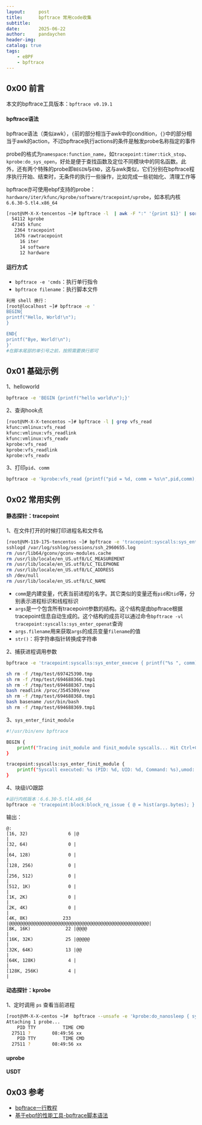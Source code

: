 ```yaml
---
layout:     post
title:      bpftrace 常用code收集
subtitle:   
date:       2025-06-22
author:     pandaychen
header-img:
catalog: true
tags:
    - eBPF
    - bpftrace
---
```


##  0x00    前言
本文的bpftrace工具版本：`bpftrace v0.19.1`

####    bpftrace语法
bpftrace语法（类似awk），`{`前的部分相当于awk中的condition，`{}`中的部分相当于awk的action，不过bpftrace执行actions的条件是触发probe名称指定的事件

probe的格式为`namespace:function_name`，如`tracepoint:timer:tick_stop`、`kprobe:do_sys_open`，好处是便于查找函数及定位不同模块中的同名函数。此外，还有两个特殊的probe即`BEGIN`与`END`，这与awk类似，它们分别在bpftrace程序执行开始、结束时，无条件的执行一些操作，比如完成一些初始化、清理工作等

bpftrace亦可使用ebpf支持的probe：`hardware/iter/kfunc/kprobe/software/tracepoint/uprobe`，如本机内核`6.6.30-5.tl4.x86_64`

```BASH
[root@VM-X-X-tencentos ~]# bpftrace -l  | awk -F ":" '{print $1}' | sort | uniq -c | sort  -nr -k 1
  54112 kprobe
  47345 kfunc
   2364 tracepoint
   1676 rawtracepoint
     16 iter
     14 software
     12 hardware
```

####    运行方式
-   `bpftrace -e 'cmds`：执行单行指令
-   `bpftrace filename`：执行脚本文件

```BASH
利用 shell 换行：
[root@localhost ~]# bpftrace -e '
BEGIN{
printf("Hello, World!\n");
}

END{
printf("Bye, World!\n");
}'
#在脚本尾部的单引号之前，按照需要换行即可
```

##  0x01    基础示例

1、helloworld

```BASH
bpftrace -e 'BEGIN {printf("hello world\n");}'
```

2、查询hook点

```BASH
[root@VM-X-X-tencentos ~]# bpftrace -l | grep vfs_read
kfunc:vmlinux:vfs_read
kfunc:vmlinux:vfs_readlink
kfunc:vmlinux:vfs_readv
kprobe:vfs_read
kprobe:vfs_readlink
kprobe:vfs_readv
```

3、打印`pid`、`comm`

```BASH
bpftrace -e 'kprobe:vfs_read {printf("pid = %d, comm = %s\n",pid,comm);}'
```

##  0x02    常用实例

####    静态探针：tracepoint

1、在文件打开的时候打印进程名和文件名

```BASH
[root@VM-119-175-tencentos ~]# bpftrace -e 'tracepoint:syscalls:sys_enter_openat { printf("%s %s\n", comm, str(args.filename)); }'
sshlogd /var/log/sshlog/sessions/ssh_2960655.log
rm /usr/lib64/gconv/gconv-modules.cache
rm /usr/lib/locale/en_US.utf8/LC_MEASUREMENT
rm /usr/lib/locale/en_US.utf8/LC_TELEPHONE
rm /usr/lib/locale/en_US.utf8/LC_ADDRESS
sh /dev/null
rm /usr/lib/locale/en_US.utf8/LC_NAME   
```

-   `comm`是内建变量，代表当前进程的名字。其它类似的变量还有`pid`和`tid`等，分别表示进程标识和线程标识
-   `args`是一个包含所有tracepoint参数的结构。这个结构是由bpftrace根据tracepoint信息自动生成的。这个结构的成员可以通过命令`bpftrace -vl tracepoint:syscalls:sys_enter_openat`查询
-   `args.filename`用来获取`args`的成员变量`filename`的值
-   `str()`：将字符串指针转换成字符串

2、捕获进程调用参数

```BASH
bpftrace -e 'tracepoint:syscalls:sys_enter_execve { printf("%s ", comm); join(args->argv); }'

sh rm -f /tmp/test/697425390.tmp
sh rm -f /tmp/test/694688366.tmp1
sh rm -f /tmp/test/694688367.tmp1
bash readlink /proc/3545309/exe
sh rm -f /tmp/test/694688368.tmp1
bash basename /usr/bin/bash
sh rm -f /tmp/test/694688369.tmp1
```

3、`sys_enter_finit_module`

```BASH
#!/usr/bin/env bpftrace

BEGIN {
    printf("Tracing init_module and finit_module syscalls... Hit Ctrl+C to stop.\n");
}

tracepoint:syscalls:sys_enter_finit_module {
    printf("Syscall executed: %s (PID: %d, UID: %d, Command: %s),umod: %d\n", probe, pid, uid, comm, args->fd);
}
```

4、块级I/O跟踪

```BASH
#运行内核版本：6.6.30-5.tl4.x86_64
bpftrace -e 'tracepoint:block:block_rq_issue { @ = hist(args.bytes); }'
```

输出：
```
@: 
[16, 32)               6 |@                                                   |
[32, 64)               0 |                                                    |
[64, 128)              0 |                                                    |
[128, 256)             0 |                                                    |
[256, 512)             0 |                                                    |
[512, 1K)              0 |                                                    |
[1K, 2K)               0 |                                                    |
[2K, 4K)               0 |                                                    |
[4K, 8K)             233 |@@@@@@@@@@@@@@@@@@@@@@@@@@@@@@@@@@@@@@@@@@@@@@@@@@@@|
[8K, 16K)             22 |@@@@                                                |
[16K, 32K)            25 |@@@@@                                               |
[32K, 64K)            13 |@@                                                  |
[64K, 128K)            4 |                                                    |
[128K, 256K)           4 |                                                    |
```


####    动态探针：kprobe
1、定时调用 `ps` 查看当前进程

```BASH
[root@VM-X-X-centos ~]#  bpftrace --unsafe -e 'kprobe:do_nanosleep { system("ps -p %d\n", pid); }'
Attaching 1 probe...
    PID TTY          TIME CMD
  27511 ?        08:49:56 xx
    PID TTY          TIME CMD
  27511 ?        08:49:56 xx
```

####    uprobe


####    USDT


##  0x03    参考
-   [bpftrace一行教程](https://eunomia.dev/zh/tutorials/bpftrace-tutorial/)
-   [基于ebpf的性能工具-bpftrace脚本语法](https://cloud.tencent.com/developer/article/2322518)